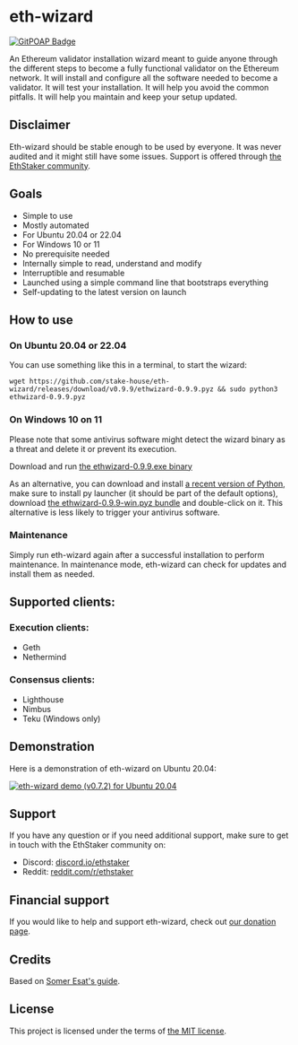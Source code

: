 # eth-wizard

[![GitPOAP Badge](https://public-api.gitpoap.io/v1/repo/stake-house/eth-wizard/badge)](https://www.gitpoap.io/gh/stake-house/eth-wizard)

An Ethereum validator installation wizard meant to guide anyone through the different steps to become a fully functional validator on the Ethereum network. It will install and configure all the software needed to become a validator. It will test your installation. It will help you avoid the common pitfalls. It will help you maintain and keep your setup updated.

## Disclaimer

Eth-wizard should be stable enough to be used by everyone. It was never audited and it might still have some issues. Support is offered through [the EthStaker community](https://ethstaker.cc/).

## Goals

* Simple to use
* Mostly automated
* For Ubuntu 20.04 or 22.04
* For Windows 10 or 11
* No prerequisite needed
* Internally simple to read, understand and modify
* Interruptible and resumable
* Launched using a simple command line that bootstraps everything
* Self-updating to the latest version on launch

## How to use

### On Ubuntu 20.04 or 22.04

You can use something like this in a terminal, to start the wizard:

```
wget https://github.com/stake-house/eth-wizard/releases/download/v0.9.9/ethwizard-0.9.9.pyz && sudo python3 ethwizard-0.9.9.pyz
```

### On Windows 10 on 11

Please note that some antivirus software might detect the wizard binary as a threat and delete it or prevent its execution.

Download and run [the ethwizard-0.9.9.exe binary](https://github.com/stake-house/eth-wizard/releases/download/v0.9.9/ethwizard-0.9.9.exe)

As an alternative, you can download and install [a recent version of Python](https://www.python.org/downloads/), make sure to install py launcher (it should be part of the default options), download [the ethwizard-0.9.9-win.pyz bundle](https://github.com/stake-house/eth-wizard/releases/download/v0.9.9/ethwizard-0.9.9-win.pyz) and double-click on it. This alternative is less likely to trigger your antivirus software.

### Maintenance

Simply run eth-wizard again after a successful installation to perform maintenance. In maintenance mode, eth-wizard can check for updates and install them as needed.

## Supported clients:

### Execution clients:

* Geth
* Nethermind

### Consensus clients:

* Lighthouse
* Nimbus
* Teku (Windows only)

## Demonstration

Here is a demonstration of eth-wizard on Ubuntu 20.04:

[![eth-wizard demo (v0.7.2) for Ubuntu 20.04](https://img.youtube.com/vi/2bnCO5Cujn0/0.jpg)](https://youtu.be/2bnCO5Cujn0)

## Support

If you have any question or if you need additional support, make sure to get in touch with the EthStaker community on:

* Discord: [discord.io/ethstaker](https://discord.io/ethstaker)
* Reddit: [reddit.com/r/ethstaker](https://www.reddit.com/r/ethstaker/)

## Financial support

If you would like to help and support eth-wizard, check out [our donation page](donation.md).

## Credits

Based on [Somer Esat's guide](https://github.com/SomerEsat/ethereum-staking-guide).

## License

This project is licensed under the terms of [the MIT license](LICENSE).
